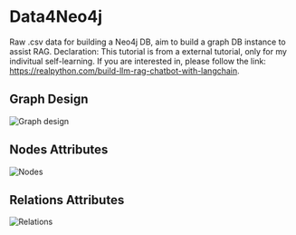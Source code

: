# Data4Neo4j
Raw .csv data for building a Neo4j DB, aim to build a graph DB instance to assist RAG.
Declaration: This tutorial is from a external tutorial, only for my indivitual self-learning. If you are interested in, please follow the link: https://realpython.com/build-llm-rag-chatbot-with-langchain.
## Graph Design
<img title="graph" alt="Graph design" src="https://github.com/sjin824/Data4Neo4j/blob/main/design/graph.avif">

## Nodes Attributes
<img title="nodes" alt="Nodes" src="https://github.com/sjin824/Data4Neo4j/blob/main/design/nodes.avif">

## Relations Attributes
<img title="relations" alt="Relations" src="https://github.com/sjin824/Data4Neo4j/blob/main/design/relations.avif">

